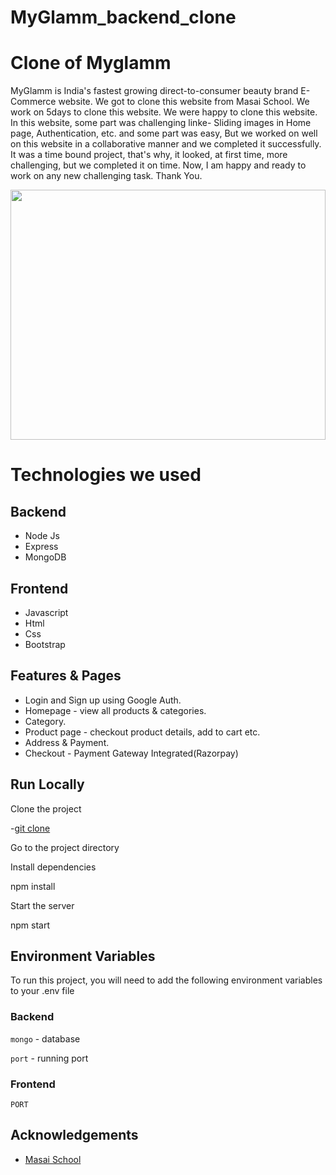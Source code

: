 # MyGlamm_backend_clone
# Clone of Myglamm

MyGlamm is India's fastest growing direct-to-consumer beauty brand E-Commerce website. We got to clone this website from Masai School. We work on 5days to clone this website. We were happy to clone this website. In this website, some part was challenging linke- Sliding images in Home page, Authentication, etc. and some part was easy, But we worked on well on this website in a collaborative manner and we completed it successfully. It was a time bound project, that's why, it looked, at first time, more challenging, but we completed it on time. Now, I am happy and ready to work on any new challenging task. Thank You.

<img width="100%" height="400px" src="https://files.myglamm.com/site-images/original/MBF-Desktop.jpg">

# [](https://github.com/shivamongit/MyGlamm_backend_clone#technologies-we-used)Technologies we used

## [](https://github.com/shivamongit/MyGlamm_backend_clone.git#backend)Backend

-   Node Js
-   Express
-   MongoDB

## [](https://github.com/shivamongit/MyGlamm_backend_clone.git#frontend)Frontend

-   Javascript
-   Html
-   Css
-   Bootstrap

## [](https://github.com/shivamongit/MyGlamm_backend_clone.git#features--pages)Features & Pages

-   Login and Sign up using Google Auth.
-   Homepage - view all products & categories.
-   Category.
-   Product page - checkout product details, add to cart etc.
-   Address & Payment.
-   Checkout - Payment Gateway Integrated(Razorpay)

## [](https://github.com/shivamongit/MyGlamm_backend_clone.git#run-locally)Run Locally

Clone the project

-[git clone](https://github.com/shivamongit/MyGlamm_backend_clone.git)

Go to the project directory

Install dependencies

  npm install

Start the server

  npm start

## [](https://github.com/shivamongit/MyGlamm_backend_clone.git#environment-variables)Environment Variables

To run this project, you will need to add the following environment variables to your .env file

### [](https://github.com/shivamongit/MyGlamm_backend_clone.git#backend-1)Backend

`mongo`  - database

`port`  - running port

### [](https://github.com/shivamongit/MyGlamm_backend_clone.git#frontend-1)Frontend

`PORT`

## [](https://github.com/shivamongit/MyGlamm_backend_clone.git#acknowledgements)Acknowledgements

-   [Masai School](https://masaischool.com/)
